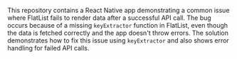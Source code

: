 This repository contains a React Native app demonstrating a common issue where FlatList fails to render data after a successful API call.  The bug occurs because of a missing `keyExtractor` function in FlatList, even though the data is fetched correctly and the app doesn't throw errors. The solution demonstrates how to fix this issue using `keyExtractor` and also shows error handling for failed API calls.